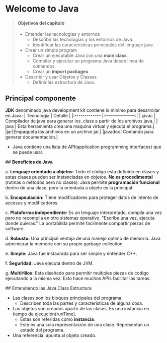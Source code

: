 # Welcome to Java

> 
> #### Objetivos del capitulo
>
> - Entender las tecnologias y entornos
>   - Describir las tecnologias y los entornos de Java.
>   - Identificar las caracteristicas principales del lenguaje java.
> - Crear un simple program
>   - Crear un ejecutable Java con una **main class**.
>   - Compilar y ejecutar un programa Java desde linea de comandos
>   - Crear un **import packages**
> - Describir y usar Objetos y Classes
>   - Definir las estructura de Java. 
> 

## **Principal componente**

**JDK** denominado java development kit contiene lo minimo para desarrollar en Java:
| Tecnología  | Detalle  |
|:------------- |:---------------:|
| javac         | Compilador de java para generar los .class a partir de los archivos java.|
| java         | Esta herramienta crea una maquina virtual y ejecuta el programa.|
|jar|Empaqueta los archivos en un archivo jar.|
|javadoc| Comando para generar documentación.|

- Java contiene una lista de API(application programming interfaces) que se puede usar.

## **Beneficios de Java**

a. **Lenguaje orientado a objetos:** Todo el código esta definido en clases y estas clases pueden ser instanciadas en objetos. **No es procedimental** (rutinas o métodos pero no clases). Java permite **programación funcional** dentro de una clase, pero la orientada a objeto es la principal.

b. **Encapsulación:** Tiene modificadores para proteger datos de intento de accesos y modificadores.

c. **Plataforma independiente:** Es un lenguaje interpretado, compila una vez pero no recompila en otro sistemas operativo. "Escribe una vez, ejecuta donde quieras." La portabilida permite facilmente compartir piezas de software.

d. **Robusto:** Una principal ventaja de una manejo optimo de memoria. Java administrar la memoria con su propio garbage collection. 

e. **Simple:** Java fue instaurada para ser simple y entender C++. 

f. **Seguridad:** Java ejecuta dentro de JVM. 

g. **MultiHilos:** Esta diseñado para permitir multiples piezas de codigo ejecutando a la misma vez. Esto hace muchos APIs facilitar las tareas.

## Entendiendo las Java Class Estructura
- Las clases son los bloques principales del programa.
    - Describen toda las partes y caracteristicas de alguna cosa.
- Los objetos son creados apartir de las clases. Es una instancia en tiempo de ejecución(runTime).
    - Estas son referidas como **instancia**.
    - Este es una sola representación de una clase. Representan un estado del programa.
- Una referencia: apunta al objeto creado.

